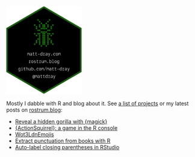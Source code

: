 <img src="https://raw.githubusercontent.com/matt-dray/stickers/master/output/business_hex.png" width=200>

Mostly I dabble with R and blog about it. See [a list of projects](https://github.com/matt-dray/projects/blob/main/README.md) or my latest posts on [rostrum.blog](https://www.rostrum.blog/):

<!-- BLOG-POST-LIST:START -->
- [Reveal a hidden gorilla with {magick}](https://www.rostrum.blog/2021/10/05/gorilla/)
- [{ActionSquirrel}: a game in the R console](https://www.rostrum.blog/2021/10/03/squirrel/)
- [Wot3LdnEmojis](https://www.rostrum.blog/2021/09/14/wot3ldnemojis/)
- [Extract punctuation from books with R](https://www.rostrum.blog/2021/09/12/extract-punct/)
- [Auto-label closing parentheses in RStudio](https://www.rostrum.blog/2021/08/31/add-biscuits/)
<!-- BLOG-POST-LIST:END -->
